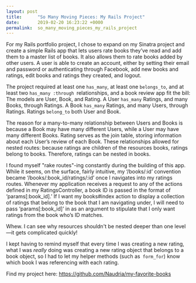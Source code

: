 ```yaml
---
layout: post
title:      "So Many Moving Pieces: My Rails Project"
date:       2019-02-20 16:23:22 +0000
permalink:  so_many_moving_pieces_my_rails_project
---
```



For my Rails portfolio project, I chose to expand on my Sinatra project and create a simple Rails app that lets users rate books they’ve read and add them to a master list of books. It also allows them to rate books added by other users. A user is able to create an account, either by setting their email and password or authenticating through Facebook, add new books and ratings, edit books and ratings they created, and logout. 

The project required at least one `has_many`, at least one `belongs_to`, and at least two `has_many :through `relationships, and a book review app fit the bill: The models are User, Book, and Rating. A User `has_many` Ratings, and many Books, through Ratings. A Book `has_many` Ratings, and many Users, through Ratings. Ratings `belong_to` both User and Book. 

The reason for a many-to-many relationship between Users and Books is because a Book may have many different Users, while a User may have many different Books. Rating serves as the join table, storing information about each User’s review of each Book. These relationships allowed for nested routes: because ratings are children of the resources books,  ratings belong to books. Therefore, ratings can be nested in books.

I found myself "rake routes"-ing constantly during the building of this app. While it seems, on the surface, fairly intuitive, my ‘/books/:id’ convention became ‘/books/:book_id/ratings/:id’ once I navigates into my ratings routes. Whenever my application receives a request to any of the actions defined in my RatingsController, a book ID is passed in the format of ‘params[:book_id].’ If I want my books#index action to display a collection of ratings that belong to the book that I am navigating under, I will need to pass ‘params[:book_id]’ in as an argument to stipulate that I only want ratings from the book who’s ID matches.

Whew. I can see why resources shouldn't be nested deeper than one level—it gets complicated quickly!

I kept having to remind myself that every time I was creating a new rating, what I was *really* doing was creating a new rating object that belongs to a book object, so I had to let my helper methods (such as` form_for`) know which book I was referencing with each rating. 

Find my project here: https://github.com/Naudria/my-favorite-books


